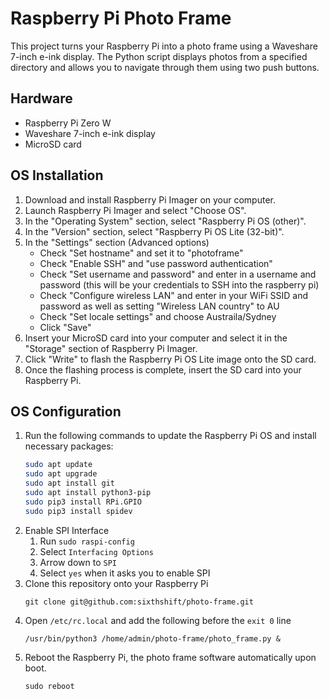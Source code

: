 # Raspberry Pi Photo Frame

This project turns your Raspberry Pi into a photo frame using a Waveshare 7-inch e-ink display. The Python script displays photos from a specified directory and allows you to navigate through them using two push buttons.

## Hardware
- Raspberry Pi Zero W
- Waveshare 7-inch e-ink display
- MicroSD card

## OS Installation
1. Download and install Raspberry Pi Imager on your computer.
2. Launch Raspberry Pi Imager and select "Choose OS".
3. In the "Operating System" section, select "Raspberry Pi OS (other)".
4. In the "Version" section, select "Raspberry Pi OS Lite (32-bit)".
5. In the "Settings" section (Advanced options)
	- Check "Set hostname" and set it to "photoframe"
	- Check "Enable SSH" and "use password authentication"
	- Check "Set username and password" and enter in a username and password (this will be your credentials to SSH into the raspberry pi)
	- Check "Configure wireless LAN" and enter in your WiFi SSID and password as well as setting "Wireless LAN country" to AU
	- Check "Set locale settings" and choose Austraila/Sydney
	- Click "Save"
6. Insert your MicroSD card into your computer and select it in the "Storage" section of Raspberry Pi Imager.
7. Click "Write" to flash the Raspberry Pi OS Lite image onto the SD card.
8. Once the flashing process is complete, insert the SD card into your Raspberry Pi.

## OS Configuration
1. Run the following commands to update the Raspberry Pi OS and install necessary packages:
	```bash
	sudo apt update
	sudo apt upgrade
	sudo apt install git
	sudo apt install python3-pip
	sudo pip3 install RPi.GPIO
	sudo pip3 install spidev
	```
2. Enable SPI Interface
	1. Run `sudo raspi-config`
	2. Select `Interfacing Options`
	3. Arrow down to `SPI`
	4. Select `yes` when it asks you to enable SPI
3. Clone this repository onto your Raspberry Pi
	```
	git clone git@github.com:sixthshift/photo-frame.git
	```
4. Open `/etc/rc.local` and add the following before the `exit 0` line
	```
	/usr/bin/python3 /home/admin/photo-frame/photo_frame.py &
	```
5. Reboot the Raspberry Pi, the photo frame software automatically upon boot.
	```
	sudo reboot
	```